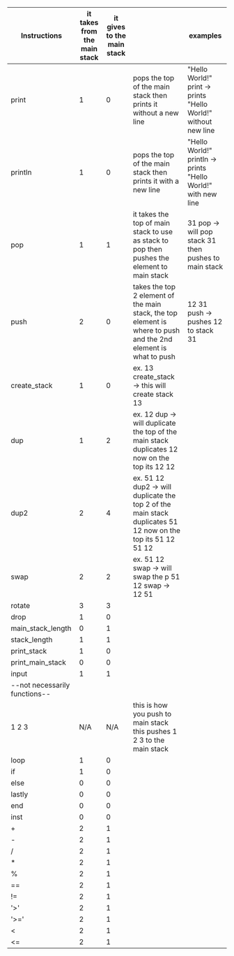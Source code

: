 | Instructions                  | it takes from the main stack | it gives to the main stack |                                                                                                                 | examples                                                       |
|-------------------------------|------------------------------|----------------------------|-----------------------------------------------------------------------------------------------------------------|----------------------------------------------------------------|
| print                         | 1                            | 0                          | pops the top of the main stack then prints it without a new line                                                | "Hello World!" print -> prints "Hello World!" without new line |
| println                       | 1                            | 0                          | pops the top of the main stack then prints it with a new line                                                   | "Hello World!" println -> prints "Hello World!" with new line  |
| pop                           | 1                            | 1                          | it takes the top of main stack to use as stack to pop  then pushes the element to main stack                    | 31 pop -> will pop stack 31 then pushes to main stack          |
| push                          | 2                            | 0                          | takes the top 2 element of the main stack, the top element is where to push and the 2nd element is what to push | 12 31 push -> pushes 12 to stack 31                            |
| create_stack                  | 1                            | 0                          | ex. 13 create_stack -> this will create stack 13                                                                |                                                                |
| dup                           | 1                            | 2                          | ex. 12 dup -> will duplicate the top of the main stack duplicates 12 now on the top its 12 12                   |                                                                |
| dup2                          | 2                            | 4                          | ex. 51 12 dup2 -> will duplicate the top 2 of the main stack  duplicates 51 12 now on the top its 51 12 51 12   |                                                                |
| swap                          | 2                            | 2                          | ex. 51 12 swap -> will swap the p 51 12 swap -> 12 51                                                           |                                                                |
| rotate                        | 3                            | 3                          |                                                                                                                 |                                                                |
| drop                          | 1                            | 0                          |                                                                                                                 |                                                                |
| main_stack_length             | 0                            | 1                          |                                                                                                                 |                                                                |
| stack_length                  | 1                            | 1                          |                                                                                                                 |                                                                |
| print_stack                   | 1                            | 0                          |                                                                                                                 |                                                                |
| print_main_stack              | 0                            | 0                          |                                                                                                                 |                                                                |
| input                         | 1                            | 1                          |                                                                                                                 |                                                                |
| --not necessarily functions-- |                              |                            |                                                                                                                 |                                                                |
| 1 2 3                         | N/A                          | N/A                        | this is how you push to main stack  this pushes 1 2 3 to the main stack                                         |                                                                |
| loop                          | 1                            | 0                          |                                                                                                                 |                                                                |
| if                            | 1                            | 0                          |                                                                                                                 |                                                                |
| else                          | 0                            | 0                          |                                                                                                                 |                                                                |
| lastly                        | 0                            | 0                          |                                                                                                                 |                                                                |
| end                           | 0                            | 0                          |                                                                                                                 |                                                                |
| inst                          | 0                            | 0                          |                                                                                                                 |                                                                |
| +                             | 2                            | 1                          |                                                                                                                 |                                                                |
| -                             | 2                            | 1                          |                                                                                                                 |                                                                |
| /                             | 2                            | 1                          |                                                                                                                 |                                                                |
| *                             | 2                            | 1                          |                                                                                                                 |                                                                |
| %                             | 2                            | 1                          |                                                                                                                 |                                                                |
| ==                            | 2                            | 1                          |                                                                                                                 |                                                                |
| !=                            | 2                            | 1                          |                                                                                                                 |                                                                |
| '>'                           | 2                            | 1                          |                                                                                                                 |                                                                |
| '>='                          | 2                            | 1                          |                                                                                                                 |                                                                |
| <                             | 2                            | 1                          |                                                                                                                 |                                                                |
| <=                            | 2                            | 1                          |                                                                                                                 |                                                                |
